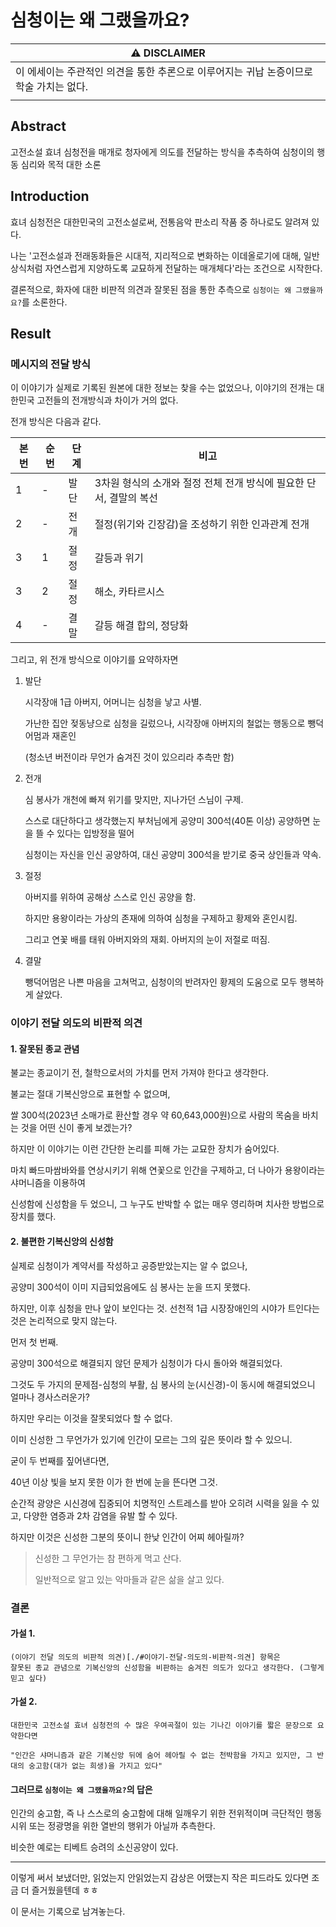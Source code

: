 심청이는 왜 그랬을까요?
===

| ⚠️ DISCLAIMER                                     |
|---------------------------------------------------|
| 이 에세이는 주관적인 의견을 통한 추론으로 이루어지는 귀납 논증이므로 학술 가치는 없다. |
|                                                   |

Abstract
--------

고전소설 효녀 심청전을 매개로 청자에게 의도를 전달하는 방식을 추측하여 심청이의 행동 심리와 목적 대한 소론


Introduction
------------

효녀 심청전은 대한민국의 고전소설로써, 전통음악 판소리 작품 중 하나로도 알려져 있다.

나는 '고전소설과 전래동화들은 시대적, 지리적으로 변화하는 이데올로기에 대해, 일반상식처럼 자연스럽게 지양하도록 교묘하게 전달하는 매개체다'라는 조건으로 시작한다.

결론적으로, 화자에 대한 비판적 의견과 잘못된 점을 통한 추측으로  `심청이는 왜 그랬을까요?`를 소론한다.

Result
------

### 메시지의 전달 방식

이 이야기가 실제로 기록된 원본에 대한 정보는 찾을 수는 없었으나, 이야기의 전개는 대한민국 고전들의 전개방식과 차이가 거의 없다.

전개 방식은 다음과 같다.

| 본번 | 순번 | 단계 | 비고                                      |
|----|----|----|-----------------------------------------|
| 1  | -  | 발단 | 3차원 형식의 소개와 절정 전체 전개 방식에 필요한 단서, 결말의 복선 |
| 2  | -  | 전개 | 절정(위기와 긴장감)을 조성하기 위한 인과관계 전개            |
| 3  | 1  | 절정 | 갈등과 위기                                  |
| 3  | 2  | 절정 | 해소, 카타르시스                               |
| 4  | -  | 결말 | 갈등 해결 합의, 정당화                           |

그리고, 위 전개 방식으로 이야기를 요약하자면

1. 발단

    시각장애 1급 아버지, 어머니는 심청을 낳고 사별.

    가난한 집안 젖동냥으로 심청을 길렀으나, 시각장애 아버지의 철없는 행동으로 뺑덕어멈과 재혼인

    (청소년 버전이라 무언가 숨겨진 것이 있으리라 추측만 함)

 2. 전개

    심 봉사가 개천에 빠져 위기를 맞지만, 지나가던 스님이 구제.

    스스로 대단하다고 생각했는지 부처님에게 공양미 300석(40톤 이상) 공양하면 눈을 뜰 수 있다는 입방정을 떨어

    심청이는 자신을  인신 공양하여, 대신 공양미 300석을 받기로 중국 상인들과 약속.

3. 절정

    아버지를 위하여 공해상 스스로 인신 공양을 함.

    하지만 용왕이라는 가상의 존재에 의하여 심청을 구제하고 황제와 혼인시킴.

    그리고 연꽃 배를 태워 아버지와의 재회. 아버지의 눈이 저절로 떠짐.

4. 결말

    뺑덕어멈은 나쁜 마음을 고쳐먹고, 심청이의 반려자인 황제의 도움으로 모두 행복하게 살았다.

### 이야기 전달 의도의 비판적 의견

#### 1. 잘못된 종교 관념

불교는 종교이기 전, 철학으로서의 가치를 먼저 가져야 한다고 생각한다.

불교는 절대 기복신앙으로 표현할 수 없으며,

쌀 300석(2023년 소매가로 환산할 경우 약 60,643,000원)으로 사람의 목숨을 바치는 것을 어떤 신이 좋게 보겠는가?

하지만 이 이야기는 이런 간단한 논리를 피해 가는 교묘한 장치가 숨어있다.

마치 빠드마쌈바와를 연상시키기 위해 연꽃으로 인간을 구제하고, 더 나아가 용왕이라는 샤머니즘을 이용하여 

신성함에 신성함을 두 었으니, 그 누구도 반박할 수 없는 매우 영리하며 치사한 방법으로 장치를 했다.

#### 2. 불편한 기복신앙의 신성함

실제로 심청이가 계약서를 작성하고 공증받았는지는 알 수 없으나,

공양미 300석이 이미 지급되었음에도 심 봉사는 눈을 뜨지 못했다.

하지만, 이후 심청을 만나 앞이 보인다는 것. 선천적 1급 시장장애인의 시야가 트인다는 것은 논리적으로 맞지 않는다.

먼저 첫 번째.

공양미 300석으로 해결되지 않던 문제가 심청이가 다시 돌아와 해결되었다.

그것도 두 가지의 문제점-심청의 부활, 심 봉사의 눈(시신경)-이 동시에 해결되었으니 얼마나 경사스러운가?

하지만 우리는 이것을 잘못되었다 할 수 없다.

이미 신성한 그 무언가가 있기에 인간이 모르는 그의 깊은 뜻이라 할 수 있으니.

굳이 두 번째를 짚어낸다면,

40년 이상 빛을 보지 못한 이가 한 번에 눈을 뜬다면 그것.

순간적 광양은 시신경에 집중되어 치명적인 스트레스를 받아 오히려 시력을 잃을 수 있고, 다양한 염증과 2차 감염을 유발 할 수 있다.

하지만 이것은 신성한 그분의 뜻이니 한낮 인간이 어찌 헤아릴까?

> 신성한 그 무언가는 참 편하게 먹고 산다.
>
> 일반적으로 알고 있는 악마들과 같은 삶을 살고 있다.

### 결론

#### 가설 1.

```
(이야기 전달 의도의 비판적 의견)[./#이야기-전달-의도의-비판적-의견] 항목은
잘못된 종교 관념으로 기복신앙의 신성함을 비판하는 숨겨진 의도가 있다고 생각한다. (그렇게 믿고 싶다)
```

#### 가설 2.

```
대한민국 고전소설 효녀 심청전의 수 많은 우여곡절이 있는 기나긴 이야기를 짧은 문장으로 요약한다면

"인간은 샤머니즘과 같은 기복신앙 뒤에 숨어 헤아릴 수 없는 천박함을 가지고 있지만, 그 반대의 숭고함(대가 없는 희생)을 가지고 있다"
```

#### 그러므로 `심청이는 왜 그랬을까요?`의 답은

인간의 숭고함, 즉 나 스스로의 숭고함에 대해 일깨우기 위한 전위적이며 극단적인 행동시위 또는 정광명을 위한 열반의 행위가 아닐까 추측한다.

비슷한 예로는 티베트 승려의 소신공양이 있다.

---

이렇게 써서 보냈더만, 읽었는지 안읽었는지 감상은 어땠는지 작은 피드라도 있다면 조금 더 즐거웠을텐데 ㅎㅎ

이 문서는 기록으로 남겨놓는다.

